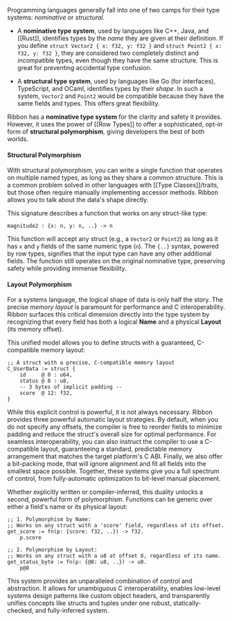 Programming languages generally fall into one of two camps for their type
systems: *nominative* or *structural*.

- A **nominative type system**, used by languages like C++, Java, and [[Rust]],
  identifies types by the *name* they are given at their definition. If you
  define `struct Vector2 { x: f32, y: f32 }` and
  `struct Point2 { x: f32, y: f32 }`, they are considered two completely
  distinct and incompatible types, even though they have the same structure.
  This is great for preventing accidental type confusion.

- A **structural type system**, used by languages like Go (for interfaces),
  TypeScript, and OCaml, identifies types by their *shape*. In such a system,
  `Vector2` and `Point2` would be compatible because they have the same fields
  and types. This offers great flexibility.

Ribbon has a **nominative type system** for the clarity and safety it provides.
However, it uses the power of [[Row Types]] to offer a sophisticated, opt-in
form of **structural polymorphism**, giving developers the best of both worlds.

#### Structural Polymorphism

With structural polymorphism, you can write a single function that operates on
multiple named types, as long as they share a common structure. This is a common
problem solved in other languages with [[Type Classes]]/traits, but those often
require manually implementing accessor methods. Ribbon allows you to talk about
the data's shape directly.

This signature describes a function that works on any struct-like type:

```
magnitude2 : {x: n, y: n, ..} -> n
```

This function will accept any struct (e.g., a `Vector2` or `Point2`) as long as
it has `x` and `y` fields of the same numeric type (`n`). The `{..}` syntax,
powered by row types, signifies that the input type can have any other
additional fields. The function still operates on the original nominative type,
preserving safety while providing immense flexibility.

#### Layout Polymorphism

For a systems language, the logical shape of data is only half the story. The
precise *memory layout* is paramount for performance and C interoperability.
Ribbon surfaces this critical dimension directly into the type system by
recognizing that every field has both a logical **Name** and a physical
**Layout** (its memory offset).

This unified model allows you to define structs with a guaranteed, C-compatible
memory layout:

```
;; A struct with a precise, C-compatible memory layout
C_UserData := struct {
    id     @ 0 : u64,
    status @ 8 : u8,
    -- 3 bytes of implicit padding --
    score  @ 12: f32,
}
```

While this explicit control is powerful, it is not always necessary. Ribbon
provides three powerful automatic layout strategies. By default, when you do not
specify any offsets, the compiler is free to reorder fields to minimize padding
and reduce the struct's overall size for optimal performance. For seamless
interoperability, you can also instruct the compiler to use a C-compatible
layout, guaranteeing a standard, predictable memory arrangement that matches the
target platform's C ABI. Finally, we also offer a bit-packing mode, that will
ignore alignment and fit all fields into the smallest space possible. Together,
these systems give you a full spectrum of control, from fully-automatic
optimization to bit-level manual placement.

Whether explicitly written or compiler-inferred, this duality unlocks a second,
powerful form of polymorphism. Functions can be generic over either a field's
name or its physical layout:

```
;; 1. Polymorphism by Name:
;; Works on any struct with a 'score' field, regardless of its offset.
get_score := fn(p: {score: f32, ..}) -> f32.
    p.score

;; 2. Polymorphism by Layout:
;; Works on any struct with a u8 at offset 8, regardless of its name.
get_status_byte := fn(p: {@8: u8, ..}) -> u8.
    p@8
```

This system provides an unparalleled combination of control and abstraction. It
allows for unambiguous C interoperability, enables low-level systems design
patterns like custom object headers, and transparently unifies concepts like
structs and tuples under one robust, statically-checked, and fully-inferred
system.